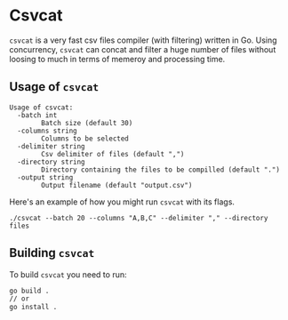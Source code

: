 # Csvcat
`csvcat` is a very fast csv files compiler (with filtering) written in Go. Using concurrency, `csvcat` can concat and filter 
a huge number of files without loosing to much in terms of memeroy and processing time.

## Usage of `csvcat`
```
Usage of csvcat:
  -batch int
    	Batch size (default 30)
  -columns string
    	Columns to be selected
  -delimiter string
    	Csv delimiter of files (default ",")
  -directory string
    	Directory containing the files to be compilled (default ".")
  -output string
    	Output filename (default "output.csv")
```
Here's an example of how you might run `csvcat` with its flags.
```
./csvcat --batch 20 --columns "A,B,C" --delimiter "," --directory files
```

## Building `csvcat`
To build `csvcat` you need to run:
```sh
go build .
// or
go install .
```
